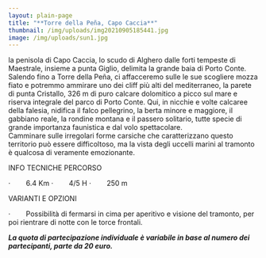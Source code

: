 ```yaml
---
layout: plain-page
title: "**Torre della Peña, Capo Caccia**"
thumbnail: /img/uploads/img20210905185441.jpg
image: /img/uploads/sun1.jpg
---
```

<!--StartFragment-->

la penisola di Capo Caccia, lo scudo di Alghero dalle forti tempeste di Maestrale, insieme a punta Giglio, delimita la grande baia di Porto Conte. Salendo fino a Torre della Peña, ci affacceremo sulle le sue scogliere mozza fiato e potremmo ammirare uno dei cliff più alti del mediterraneo, la parete di punta Cristallo, 326 m di puro calcare dolomitico a picco sul mare e riserva integrale del parco di Porto Conte. Qui, in nicchie e volte calcaree della falesia, nidifica il falco pellegrino, la berta minore e maggiore, il gabbiano reale, la rondine montana e il passero solitario, tutte specie di grande importanza faunistica e dal volo spettacolare.\
Camminare sulle irregolari forme carsiche che caratterizzano questo territorio può essere difficoltoso, ma la vista degli uccelli marini al tramonto è qualcosa di veramente emozionante.

INFO TECNICHE PERCORSO

<!--\[if !supportLists]-->·        <!--\[endif]-->6.4 Km

<!--\[if !supportLists]-->·        <!--\[endif]-->4/5 H

<!--\[if !supportLists]-->·        <!--\[endif]-->250 m

VARIANTI E OPZIONI

<!--\[if !supportLists]-->·        <!--\[endif]-->Possibilità di fermarsi in cima per aperitivo e visione del tramonto, per poi rientrare di notte con le torce frontali.

***La quota di partecipazione individuale è variabile in base al numero dei partecipanti, parte da 20 euro.***

<!--EndFragment-->